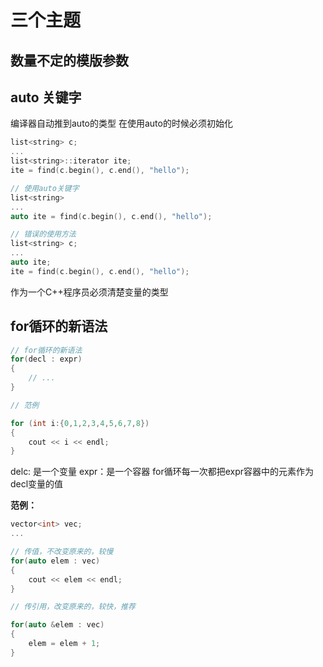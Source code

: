# 三个主题

## 数量不定的模版参数

## auto 关键字

编译器自动推到auto的类型
在使用auto的时候必须初始化

```cpp {.line-numbers}
list<string> c;
...
list<string>::iterator ite;
ite = find(c.begin(), c.end(), "hello");

// 使用auto关键字
list<string>
...
auto ite = find(c.begin(), c.end(), "hello");

// 错误的使用方法
list<string> c;
...
auto ite;
ite = find(c.begin(), c.end(), "hello");
```

作为一个C++程序员必须清楚变量的类型

## for循环的新语法

``` cpp {.line-numbers}
// for循环的新语法
for(decl : expr)
{
    // ...
}

// 范例

for (int i:{0,1,2,3,4,5,6,7,8})
{
    cout << i << endl;
}

```

delc: 是一个变量
expr：是一个容器
for循环每一次都把expr容器中的元素作为decl变量的值

__范例：__

``` cpp {.line-numbers}
vector<int> vec;
...

// 传值，不改变原来的，较慢
for(auto elem : vec)
{
    cout << elem << endl;
}

// 传引用，改变原来的，较快，推荐

for(auto &elem : vec)
{
    elem = elem + 1;
}

```
